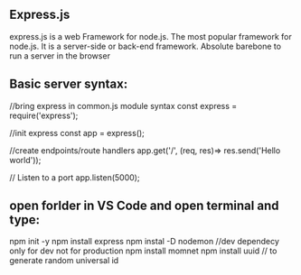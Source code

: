 ## Express.js

express.js is a web Framework for node.js. The most popular framework for node.js.
It is a server-side or back-end framework. Absolute barebone to run a server in the browser

## Basic server syntax:

//bring express in common.js module syntax
const express = require('express');

//init express
const app = express();

//create endpoints/route handlers
app.get('/', (req, res)=> res.send('Hello world'));

// Listen to a port
app.listen(5000);

## open forlder in VS Code and open terminal and type:

npm init -y
npm install express
npm instal -D nodemon //dev dependecy only for dev not for production
npm install momnet
npm install uuid // to generate random universal id
